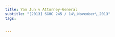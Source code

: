 ```yaml
---
title: Yan Jun v Attorney-General 
subtitle: "[2013] SGHC 245 / 14\_November\_2013"
tags:


---
```


